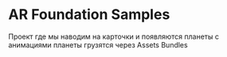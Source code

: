 # AR Foundation Samples

Проект где мы наводим на карточки и появляются планеты с анимациями
планеты грузятся через Assets Bundles
